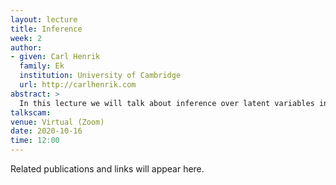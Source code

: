 ```yaml
---
layout: lecture
title: Inference
week: 2
author:
- given: Carl Henrik
  family: Ek
  institution: University of Cambridge
  url: http://carlhenrik.com
abstract: >
  In this lecture we will talk about inference over latent variables in specific focused on Gaussian processes. We will try to provide an intuitive explanation to how we can interpret the marginal likelihood and highlight some of the challenges with approximative inference.
talkscam:
venue: Virtual (Zoom)
date: 2020-10-16
time: 12:00
---
```


Related publications and links will appear here.

